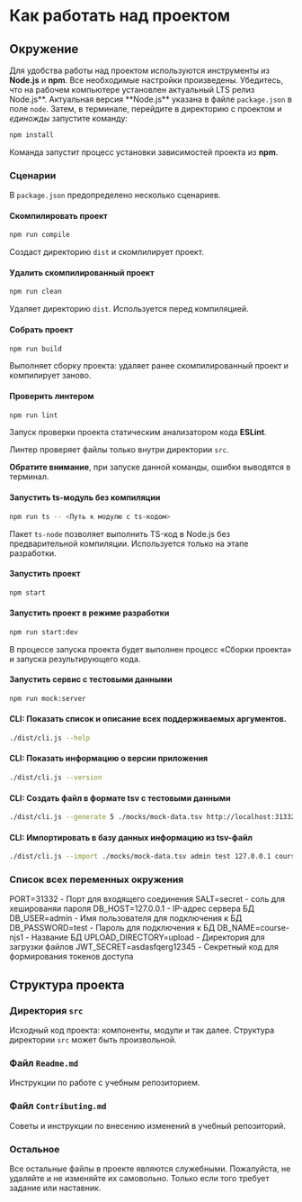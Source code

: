 # Как работать над проектом

## Окружение

Для удобства работы над проектом используются инструменты из **Node.js** и **npm**. Все необходимые настройки произведены. Убедитесь, что на рабочем компьютере установлен актуальный LTS релиз Node.js**. Актуальная версия **Node.js\*\* указана в файле `package.json` в поле `node`. Затем, в терминале, перейдите в директорию с проектом и _единожды_ запустите команду:

```bash
npm install
```

Команда запустит процесс установки зависимостей проекта из **npm**.

### Сценарии

В `package.json` предопределено несколько сценариев.

#### Скомпилировать проект

```bash
npm run compile
```

Создаст директорию `dist` и скомпилирует проект.

#### Удалить скомпилированный проект

```bash
npm run clean
```

Удаляет директорию `dist`. Используется перед компиляцией.

#### Собрать проект

```bash
npm run build
```

Выполняет сборку проекта: удаляет ранее скомпилированный проект и компилирует заново.

#### Проверить линтером

```bash
npm run lint
```

Запуск проверки проекта статическим анализатором кода **ESLint**.

Линтер проверяет файлы только внутри директории `src`.

**Обратите внимание**, при запуске данной команды, ошибки выводятся в терминал.

#### Запустить ts-модуль без компиляции

```bash
npm run ts -- <Путь к модулю с ts-кодом>
```

Пакет `ts-node` позволяет выполнить TS-код в Node.js без предварительной компиляции. Используется только на этапе разработки.

#### Запустить проект

```bash
npm start
```

#### Запустить проект в режиме разработки

```bash
npm run start:dev
```

В процессе запуска проекта будет выполнен процесс «Сборки проекта» и запуска результирующего кода.

#### Запустить сервис с тестовыми данными

```bash
npm run mock:server
```

#### CLI: Показать список и описание всех поддерживаемых аргументов.

```bash
./dist/cli.js --help
```

#### CLI: Показать информацию о версии приложения

```bash
./dist/cli.js --version
```

#### CLI: Создать файл в формате tsv с тестовыми данными

```bash
./dist/cli.js --generate 5 ./mocks/mock-data.tsv http://localhost:31332/api
```

#### CLI: Импортировать в базу данных информацию из tsv-файл

```bash
./dist/cli.js --import ./mocks/mock-data.tsv admin test 127.0.0.1 course-njs1 secret
```

### Список всех переменных окружения

PORT=31332 - Порт для входящего соединения
SALT=secret - соль для хешированяи пароля
DB_HOST=127.0.0.1 - IP-адрес сервера БД
DB_USER=admin - Имя пользователя для подключения к БД
DB_PASSWORD=test - Пароль для подключения к БД
DB_NAME=course-njs1 - Название БД
UPLOAD_DIRECTORY=upload - Директория для загрузки файлов
JWT_SECRET=asdasfqerg12345 - Секретный код для формирования токенов доступа

## Структура проекта

### Директория `src`

Исходный код проекта: компоненты, модули и так далее. Структура директории `src` может быть произвольной.

### Файл `Readme.md`

Инструкции по работе с учебным репозиторием.

### Файл `Contributing.md`

Советы и инструкции по внесению изменений в учебный репозиторий.

### Остальное

Все остальные файлы в проекте являются служебными. Пожалуйста, не удаляйте и не изменяйте их самовольно. Только если того требует задание или наставник.
